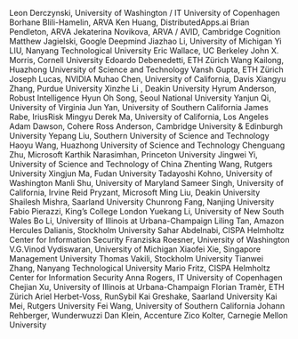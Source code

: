 Leon Derczynski, University of Washington / IT University of Copenhagen
Borhane Blili-Hamelin, ARVA
Ken Huang, DistributedApps.ai
Brian Pendleton, ARVA
Jekaterina Novikova, ARVA / AVID, Cambridge Cognition
Matthew Jagielski, Google Deepmind
Jiazhao Li, University of Michigan
Yi LIU, Nanyang Technological University
Eric Wallace, UC Berkeley
John X. Morris, Cornell University
Edoardo Debenedetti, ETH Zürich
Wang Kailong, Huazhong University of Science and Technology
Vansh Gupta, ETH Zürich
Joseph Lucas, NVIDIA
Muhao Chen, University of California, Davis
Xiangyu Zhang, Purdue University
Xinzhe Li , Deakin University 
Hyrum Anderson, Robust Intelligence
Hyun Oh Song, Seoul National University
Yanjun Qi, University of Virginia
Jun Yan, University of Southern California
James Rabe, IriusRisk
Mingyu Derek Ma, University of California, Los Angeles
Adam Dawson, Cohere
Ross Anderson, Cambridge University & Edinburgh University
Yepang Liu, Southern University of Science and Technology
Haoyu Wang, Huazhong University of Science and Technology
Chenguang Zhu, Microsoft
Karthik Narasimhan, Princeton University
Jingwei Yi, University of Science and Technology of China
Zhenting Wang, Rutgers University
Xingjun Ma, Fudan University
Tadayoshi Kohno, University of Washington
Manli Shu, University of Maryland
Sameer Singh, University of California, Irvine
Reid Pryzant, Microsoft
Ming Liu, Deakin University 
Shailesh Mishra, Saarland University
Chunrong Fang, Nanjing University
Fabio Pierazzi, King’s College London
Yuekang Li, University of New South Wales
Bo Li, University of Illinois at Urbana-Champaign
Liling Tan, Amazon
Hercules Dalianis, Stockholm University
Sahar Abdelnabi, CISPA Helmholtz Center for Information Security
Franziska Roesner, University of Washington
V.G.Vinod Vydiswaran, University of Michigan
Xiaofei Xie, Singapore Management University
Thomas Vakili, Stockholm University
Tianwei Zhang, Nanyang Technological University
Mario Fritz, CISPA Helmholtz Center for Information Security
Anna Rogers, IT University of Copenhagen
Chejian Xu, University of Illinois at Urbana-Champaign
Florian Tramèr, ETH Zürich
Ariel Herbet-Voss, RunSybil
Kai Greshake, Saarland University
Kai Mei, Rutgers University
Fei Wang, University of Southern California
Johann Rehberger, Wunderwuzzi
Dan Klein, Accenture
Zico Kolter, Carnegie Mellon University
